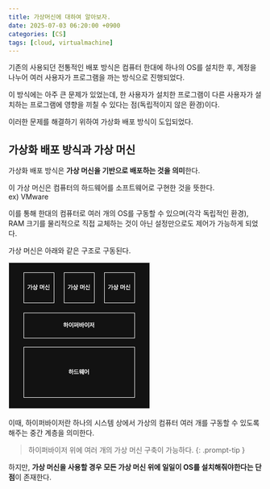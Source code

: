 ```yaml
---
title: 가상머신에 대하여 알아보자.
date: 2025-07-03 06:20:00 +0900
categories: [CS]
tags: [cloud, virtualmachine]
---
```


기존의 사용되던 전통적인 배포 방식은 컴퓨터 한대에 하나의 OS를 설치한 후, 계정을 나누어 여러 사용자가 프로그램을 까는 방식으로 진행되었다.<br>

이 방식에는 아주 큰 문제가 있었는데, 한 사용자가 설치한 프로그램이 다른 사용자가 설치하는 프로그램에 영향을 끼칠 수 있다는 점(독립적이지 않은 환경)이다.

이러한 문제를 해결하기 위하여 가상화 배포 방식이 도입되었다.

## **가상화 배포 방식과 가상 머신**

가상화 배포 방식은 **가상 머신을 기반으로 배포하는 것을 의미**한다.

이 가상 머신은 컴퓨터의 하드웨어를 소프트웨어로 구현한 것을 뜻한다.<br>
ex) VMware

이를 통해 한대의 컴퓨터로 여러 개의 OS를 구동할 수 있으며(각각 독립적인 환경), RAM 크기를 물리적으로 직접 교체하는 것이 아닌 설정만으로도 제어가 가능하게 되었다.

가상 머신은 아래와 같은 구조로 구동된다.

![가상머신](/assets/img/virtual.png)

이때, 하이퍼바이저란 하나의 시스템 상에서 가상의 컴퓨터 여러 개를 구동할 수 있도록 해주는 중간 계층을 의미한다.

> 하이퍼바이저 위에 여러 개의 가상 머신 구축이 가능하다.
> {: .prompt-tip }

하지만, **가상 머신을 사용할 경우 모든 가상 머신 위에 일일이 OS를 설치해줘야한다는 단점**이 존재한다.
